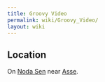 ```yaml
---
title: Groovy Video
permalink: wiki/Groovy_Video/
layout: wiki
---
```


Location
--------

On [Noda Sen](/wiki/Noda_Sen "wikilink") near [Asse](Asse "wikilink").
